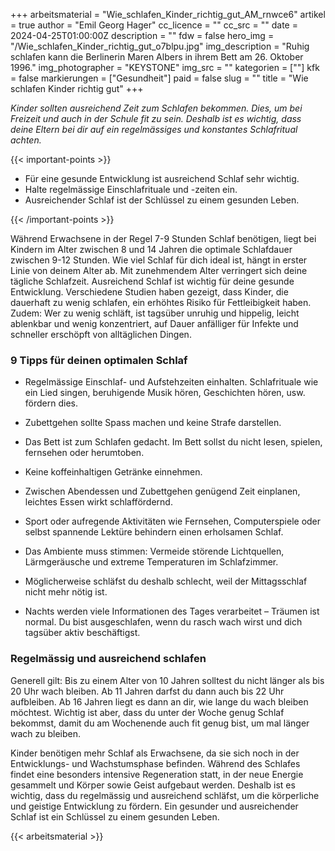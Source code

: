 +++
arbeitsmaterial = "Wie_schlafen_Kinder_richtig_gut_AM_rnwce6"
artikel = true
author = "Emil Georg Hager"
cc_licence = ""
cc_src = ""
date = 2024-04-25T01:00:00Z
description = ""
fdw = false
hero_img = "/Wie_schlafen_Kinder_richtig_gut_o7blpu.jpg"
img_description = "Ruhig schlafen kann die Berlinerin Maren Albers in ihrem Bett am 26. Oktober 1996."
img_photographer = "KEYSTONE"
img_src = ""
kategorien = [""]
kfk = false
markierungen = ["Gesundheit"]
paid = false
slug = ""
title = "Wie schlafen Kinder richtig gut"
+++

_Kinder sollten ausreichend Zeit zum Schlafen bekommen. Dies, um bei Freizeit und auch in der Schule fit zu sein. Deshalb ist es wichtig, dass deine Eltern bei dir auf ein regelmässiges und konstantes Schlafritual achten._

{{< important-points >}}

<ul>

<li>Für eine gesunde Entwicklung ist ausreichend Schlaf sehr wichtig.</li>

<li>Halte regelmässige Einschlafrituale und -zeiten ein.</li>

<li>Ausreichender Schlaf ist der Schlüssel zu einem gesunden Leben.</li>

</ul>

{{< /important-points >}}

Während Erwachsene in der Regel 7-9 Stunden Schlaf benötigen, liegt bei Kindern im Alter zwischen 8 und 14 Jahren die optimale Schlafdauer zwischen 9-12 Stunden. Wie viel Schlaf für dich ideal ist, hängt in erster Linie von deinem Alter ab. Mit zunehmendem Alter verringert sich deine tägliche Schlafzeit.
Ausreichend Schlaf ist wichtig für deine gesunde Entwicklung. Verschiedene Studien haben gezeigt, dass Kinder, die dauerhaft zu wenig schlafen, ein erhöhtes Risiko für Fettleibigkeit haben. Zudem: Wer zu wenig schläft, ist tagsüber unruhig und hippelig, leicht ablenkbar und wenig konzentriert, auf Dauer anfälliger für Infekte und schneller erschöpft von alltäglichen Dingen.

### 9 Tipps für deinen optimalen Schlaf
- Regelmässige Einschlaf- und Aufstehzeiten einhalten. Schlafrituale wie ein Lied singen, beruhigende Musik hören, Geschichten hören, usw. fördern dies.

- Zubettgehen sollte Spass machen und keine Strafe darstellen.

- Das Bett ist zum Schlafen gedacht. Im Bett sollst du nicht lesen, spielen, fernsehen oder herumtoben.

- Keine koffeinhaltigen Getränke einnehmen.

- Zwischen Abendessen und Zubettgehen genügend Zeit einplanen, leichtes Essen wirkt schlaffördernd.

- Sport oder aufregende Aktivitäten wie Fernsehen, Computerspiele oder selbst spannende Lektüre behindern einen erholsamen Schlaf.

- Das Ambiente muss stimmen: Vermeide störende Lichtquellen, Lärmgeräusche und extreme Temperaturen im Schlafzimmer.

- Möglicherweise schläfst du deshalb schlecht, weil der Mittagsschlaf nicht mehr nötig ist.

- Nachts werden viele Informationen des Tages verarbeitet – Träumen ist normal. Du bist ausgeschlafen, wenn du rasch wach wirst und dich tagsüber aktiv beschäftigst.

### Regelmässig und ausreichend schlafen
Generell gilt: Bis zu einem Alter von 10 Jahren solltest du nicht länger als bis 20 Uhr wach bleiben. Ab 11 Jahren darfst du dann auch bis 22 Uhr aufbleiben. Ab 16 Jahren liegt es dann an dir, wie lange du wach bleiben möchtest. Wichtig ist aber, dass du unter der Woche genug Schlaf bekommst, damit du am Wochenende auch fit genug bist, um mal länger wach zu bleiben.

Kinder benötigen mehr Schlaf als Erwachsene, da sie sich noch in der Entwicklungs- und Wachstumsphase befinden. Während des Schlafes findet eine besonders intensive Regeneration statt, in der neue Energie gesammelt und Körper sowie Geist aufgebaut werden. Deshalb ist es wichtig, dass du regelmässig und ausreichend schläfst, um die körperliche und geistige Entwicklung zu fördern. Ein gesunder und ausreichender Schlaf ist ein Schlüssel zu einem gesunden Leben.

{{< arbeitsmaterial >}}
